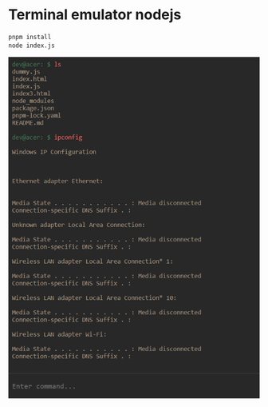 # Terminal emulator nodejs

```bash
pnpm install
node index.js
```

![Alt text](/Screenshot_2.png?raw=true "Preview")
